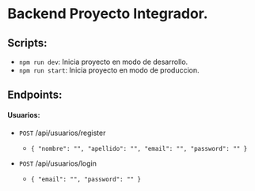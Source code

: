 # Backend Proyecto Integrador.

## Scripts:

- `npm run dev`: Inicia proyecto en modo de desarrollo.
- `npm run start`: Inicia proyecto en modo de produccion.

## Endpoints:

#### Usuarios:

- `POST` /api/usuarios/register
  - `{ "nombre": "", "apellido": "", "email": "", "password": "" }`

- `POST` /api/usuarios/login
  - `{ "email": "", "password": "" }`
